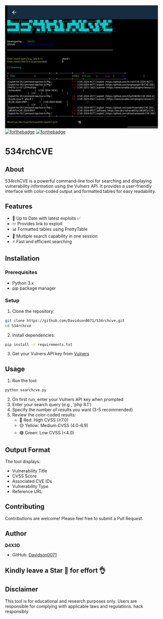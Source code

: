 
![](./look.jpg)
[![forthebadge](https://forthebadge.com/images/badges/made-with-python.svg)](https://forthebadge.com)
[![forthebadge](https://forthebadge.com/images/badges/built-with-love.svg)](https://forthebadge.com)


# 534rchCVE

## About
534rchCVE is a powerful command-line tool for searching and displaying vulnerability information using the Vulners API. It provides a user-friendly interface with color-coded output and formatted tables for easy readability.

## Features
- 🔑 Up to Date with latest exploits ✅️
- ♾️ Provides link to exploit 
- 📊 Formatted tables using PrettyTable
- 🔄 Multiple search capability in one session
- ⚡ Fast and efficient searching

## Installation

### Prerequisites
- Python 3.x
- pip package manager

### Setup
1. Clone the repository:
```bash
git clone https://github.com/Davidson0071/534rchcve.git
cd 534rchcve
```

2. Install dependencies:
```bash
pip install -r requirements.txt
```

3. Get your Vulners API key from [Vulners](https://vulners.com/)

## Usage

1. Run the tool:
```bash
python searchcve.py
```

2. On first run, enter your Vulners API key when prompted
3. Enter your search query (e.g., 'php 8.1')
4. Specify the number of results you want (3-5 recommended)
5. Review the color-coded results:
   - 🔴 Red: High CVSS (≥7.0)
   - 🟡 Yellow: Medium CVSS (4.0-6.9)
   - 🟢 Green: Low CVSS (<4.0)

## Output Format
The tool displays:
- Vulnerability Title
- CVSS Score
- Associated CVE IDs
- Vulnerability Type
- Reference URL

## Contributing
Contributions are welcome! Please feel free to submit a Pull Request.

## Author
**D4X3D**
- GitHub: [Davidson0071](https://github.com/Davidson0071)

## Kindly leave a Star 🌟  for effort 👌

## Disclaimer
This tool is for educational and research purposes only. Users are responsible for complying with applicable laws and regulations. hack responsibly
